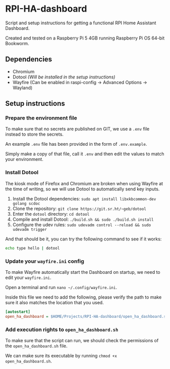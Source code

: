 # RPI-HA-dashboard
Script and setup instructions for getting a functional RPI Home Assistant Dashboard.

Created and tested on a Raspberry Pi 5 4GB running Raspberry Pi OS 64-bit Bookworm.


## Dependencies
- Chromium
- Dotool *(Will be installed in the setup instructions)*
- Wayfire (Can be enabled in raspi-config -> Advanced Options -> Wayland)


## Setup instructions
### Prepare the environment file
To make sure that no secrets are published on GIT, we use a `.env` file instead to store the secrets.

An example `.env` file has been provided in the form of `.env.example`.

Simply make a copy of that file, call it `.env` and then edit the values to match your environment.



### Install Dotool
The kiosk mode of Firefox and Chromium are broken when using Wayfire at the time of writing, so we will use Dotool to automatically send key inputs.

1. Install the Dotool dependencies: `sudo apt install libxkbcommon-dev golang scdoc`
2. Clone the repository: `git clone https://git.sr.ht/~geb/dotool`
3. Enter the `dotool` directory: `cd dotool`
4. Compile and install Dotool: `./build.sh && sudo ./build.sh install`
5. Configure the udev rules: `sudo udevadm control --reload && sudo udevadm trigger`

And that should be it, you can try the following command to see if it works: 
```sh
echo type hello | dotool
```


### Update your `wayfire.ini` config
To make Wayfire automatically start the Dashboard on startup, we need to edit your `wayfire.ini`.

Open a terminal and run `nano ~/.config/wayfire.ini`.

Inside this file we need to add the following, please verify the path to make sure it also matches the location that you used.

```ini
[autostart]
open_ha_dashboard = $HOME/Projects/RPI-HA-dashboard/open_ha_dashboard.sh
```

### Add execution rights to `open_ha_dashboard.sh`
To make sure that the script can run, we should check the permissions of the `open_ha_dashboard.sh` file.

We can make sure its executable by running `chmod +x open_ha_dashboard.sh`.
